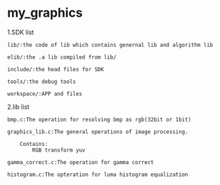 # my_graphics

1.SDK list

	lib/:the code of lib which contains genernal lib and algorithm lib
	
	elib/:the .a lib compiled from lib/
	
	include/:the head files for SDK
	
	tools/:the debug tools
	
	workspace/:APP and files

2.lib list

	bmp.c:The operation for resolving bmp as rgb(32bit or 1bit)
	
	graphics_lib.c:The general operations of image processing.
	
		Contains:
			RGB transform yuv	
			
	gamma_correct.c:The operation for gamma correct
	
	histogram.c:The opteration for luma histogram equalization
	
	
	  
